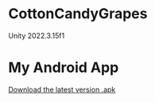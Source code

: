 # CottonCandyGrapes
Unity 2022.3.15f1

# My Android App
[Download the latest version .apk](https://github.com/JeongHo16/CottonCandyGrapes/releases/download/bunnybunny/Bunnyz.apk)
